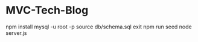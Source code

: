 # MVC-Tech-Blog

npm install
mysql -u root -p
source db/schema.sql
exit
npm run seed
node server.js
